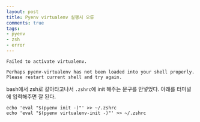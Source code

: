 ```yaml
---
layout: post
title: Pyenv virtualenv 실행시 오류
comments: true
tags:
- pyenv
- zsh
- error
---
```


``` text
Failed to activate virtualenv.

Perhaps pyenv-virtualenv has not been loaded into your shell properly.
Please restart current shell and try again.
```

bash에서 zsh로 갈아타고나서 `.zshrc`에 init 해주는 문구를 안넣었다. 아래를 터미널에 입력해주면 잘 된다.

```
echo 'eval "$(pyenv init -)"' >> ~/.zshrc
echo 'eval "$(pyenv virtualenv-init -)"' >> ~/.zshrc
```

